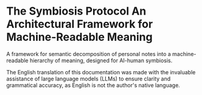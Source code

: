 # The Symbiosis Protocol An Architectural Framework for Machine-Readable Meaning
A framework for semantic decomposition of personal notes into a machine-readable hierarchy of meaning, designed for AI-human symbiosis.


The English translation of this documentation was made with the invaluable assistance of large language models (LLMs) to ensure clarity and grammatical accuracy, as English is not the author's native language.
